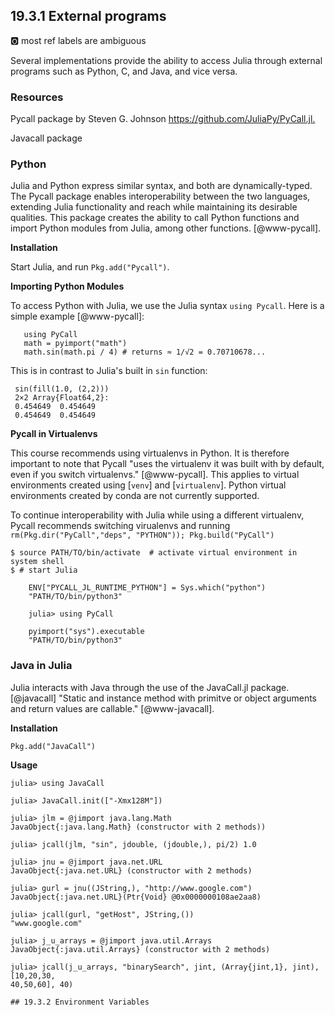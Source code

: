 
## 19.3.1 External programs

:o2: most ref labels are ambiguous

Several implementations provide the ability to access Julia through external
programs such as Python, C, and Java, and vice versa.

### Resources

Pycall package by Steven G. Johnson <https://github.com/JuliaPy/PyCall.jl.>

Javacall package

### Python

Julia and Python express similar syntax, and both are dynamically-typed. The
Pycall package  enables interoperability between the two languages, extending
Julia functionality and reach while maintaining its desirable qualities. This
package creates the ability to call Python functions and import Python modules
from Julia, among other functions. [@www-pycall].

**Installation**

Start Julia, and run `Pkg.add("Pycall")`.

**Importing Python Modules**

To access Python with Julia, we use the Julia syntax `using Pycall`. Here is a
simple example [@www-pycall]:

       using PyCall
       math = pyimport("math")
       math.sin(math.pi / 4) # returns ≈ 1/√2 = 0.70710678...


This is in contrast to Julia's built in	`sin` function:

     sin(fill(1.0, (2,2)))
     2×2 Array{Float64,2}:
     0.454649  0.454649
     0.454649  0.454649

**Pycall in Virtualenvs**

This course recommends using virtualenvs in Python. It is therefore important to
note that Pycall "uses the virtualenv it was built with by default, even if you
switch virtualenvs." [@www-pycall]. This applies to virtual environments created
using [`venv`] and [`virtualenv`]. Python virtual environments created by conda
are not currently supported.

To continue interoperability with Julia while using a different virtualenv,
Pycall recommends switching virualenvs and running `rm(Pkg.dir("PyCall","deps",
"PYTHON")); Pkg.build("PyCall")`

```
$ source PATH/TO/bin/activate  # activate virtual environment in system shell
$ # start Julia

    ENV["PYCALL_JL_RUNTIME_PYTHON"] = Sys.which("python")
    "PATH/TO/bin/python3"

    julia> using PyCall

    pyimport("sys").executable
    "PATH/TO/bin/python3"
```


### Java in Julia
Julia interacts with Java through the use of the JavaCall.jl package.
[@javacall] "Static and instance method with primitve or object arguments and
return values are callable." [@www-javacall].

**Installation**

```
Pkg.add("JavaCall")
```

**Usage**

```
julia> using JavaCall

julia> JavaCall.init(["-Xmx128M"])

julia> jlm = @jimport java.lang.Math
JavaObject{:java.lang.Math} (constructor with 2 methods))

julia> jcall(jlm, "sin", jdouble, (jdouble,), pi/2) 1.0

julia> jnu = @jimport java.net.URL
JavaObject{:java.net.URL} (constructor with 2 methods)

julia> gurl = jnu((JString,), "http://www.google.com")
JavaObject{:java.net.URL}(Ptr{Void} @0x0000000108ae2aa8)

julia> jcall(gurl, "getHost", JString,())
"www.google.com"

julia> j_u_arrays = @jimport java.util.Arrays
JavaObject{:java.util.Arrays} (constructor with 2 methods)

julia> jcall(j_u_arrays, "binarySearch", jint, (Array{jint,1}, jint), [10,20,30,
40,50,60], 40)

## 19.3.2 Environment Variables
